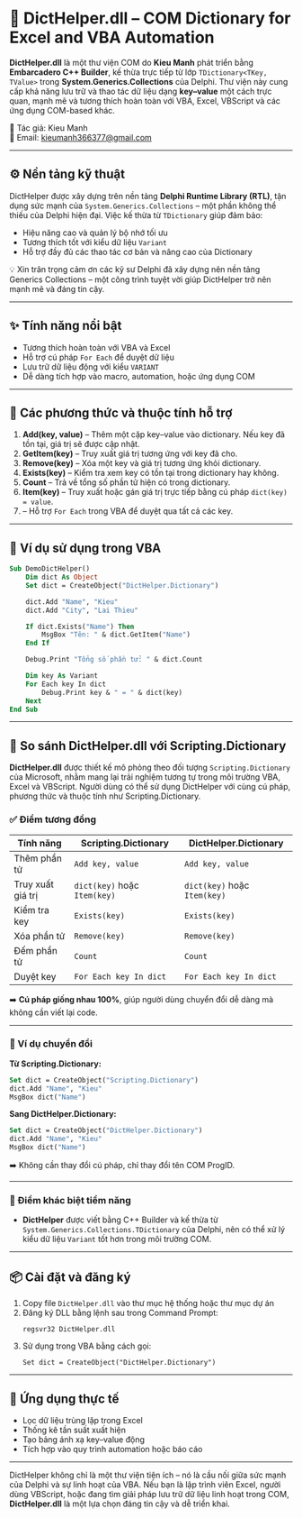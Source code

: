 # 📘 DictHelper.dll – COM Dictionary for Excel and VBA Automation

**DictHelper.dll** là một thư viện COM do **Kieu Manh** phát triển bằng **Embarcadero C++ Builder**, kế thừa trực tiếp từ lớp `TDictionary<TKey, TValue>` trong **System.Generics.Collections** của Delphi. Thư viện này cung cấp khả năng lưu trữ và thao tác dữ liệu dạng **key–value** một cách trực quan, mạnh mẽ và tương thích hoàn toàn với VBA, Excel, VBScript và các ứng dụng COM-based khác.

📧 Tác giả: Kieu Manh  
📮 Email: kieumanh366377@gmail.com

---

## ⚙️ Nền tảng kỹ thuật

DictHelper được xây dựng trên nền tảng **Delphi Runtime Library (RTL)**, tận dụng sức mạnh của `System.Generics.Collections` – một phần không thể thiếu của Delphi hiện đại. Việc kế thừa từ `TDictionary` giúp đảm bảo:

- Hiệu năng cao và quản lý bộ nhớ tối ưu  
- Tương thích tốt với kiểu dữ liệu `Variant`  
- Hỗ trợ đầy đủ các thao tác cơ bản và nâng cao của Dictionary  

💡 Xin trân trọng cảm ơn các kỹ sư Delphi đã xây dựng nên nền tảng Generics Collections – một công trình tuyệt vời giúp DictHelper trở nên mạnh mẽ và đáng tin cậy.

---

## ✨ Tính năng nổi bật

- Tương thích hoàn toàn với VBA và Excel  
- Hỗ trợ cú pháp `For Each` để duyệt dữ liệu  
- Lưu trữ dữ liệu động với kiểu `VARIANT`  
- Dễ dàng tích hợp vào macro, automation, hoặc ứng dụng COM  

---

## 🔧 Các phương thức và thuộc tính hỗ trợ

1. **Add(key, value)** – Thêm một cặp key–value vào dictionary. Nếu key đã tồn tại, giá trị sẽ được cập nhật.  
2. **GetItem(key)** – Truy xuất giá trị tương ứng với key đã cho.  
3. **Remove(key)** – Xóa một key và giá trị tương ứng khỏi dictionary.  
4. **Exists(key)** – Kiểm tra xem key có tồn tại trong dictionary hay không.  
5. **Count** – Trả về tổng số phần tử hiện có trong dictionary.  
6. **Item(key)** – Truy xuất hoặc gán giá trị trực tiếp bằng cú pháp `dict(key) = value`.  
7.  – Hỗ trợ `For Each` trong VBA để duyệt qua tất cả các key.  

---

## 🧪 Ví dụ sử dụng trong VBA

```vb
Sub DemoDictHelper()
    Dim dict As Object
    Set dict = CreateObject("DictHelper.Dictionary")

    dict.Add "Name", "Kieu"
    dict.Add "City", "Lai Thieu"

    If dict.Exists("Name") Then
        MsgBox "Tên: " & dict.GetItem("Name")
    End If

    Debug.Print "Tổng số phần tử: " & dict.Count

    Dim key As Variant
    For Each key In dict
        Debug.Print key & " = " & dict(key)
    Next
End Sub
```
---
## 🔄 So sánh DictHelper.dll với Scripting.Dictionary

**DictHelper.dll** được thiết kế mô phỏng theo đối tượng `Scripting.Dictionary` của Microsoft, nhằm mang lại trải nghiệm tương tự trong môi trường VBA, Excel và VBScript. Người dùng có thể sử dụng DictHelper với cùng cú pháp, phương thức và thuộc tính như Scripting.Dictionary.

### ✅ Điểm tương đồng

| Tính năng | Scripting.Dictionary | DictHelper.Dictionary |
|----------|----------------------|------------------------|
| Thêm phần tử | `Add key, value` | `Add key, value` |
| Truy xuất giá trị | `dict(key)` hoặc `Item(key)` | `dict(key)` hoặc `Item(key)` |
| Kiểm tra key | `Exists(key)` | `Exists(key)` |
| Xóa phần tử | `Remove(key)` | `Remove(key)` |
| Đếm phần tử | `Count` | `Count` |
| Duyệt key | `For Each key In dict` | `For Each key In dict` |

➡️ **Cú pháp giống nhau 100%**, giúp người dùng chuyển đổi dễ dàng mà không cần viết lại code.

---

### 🧪 Ví dụ chuyển đổi

**Từ Scripting.Dictionary:**

```vb
Set dict = CreateObject("Scripting.Dictionary")
dict.Add "Name", "Kieu"
MsgBox dict("Name")
```

**Sang DictHelper.Dictionary:**

```vb
Set dict = CreateObject("DictHelper.Dictionary")
dict.Add "Name", "Kieu"
MsgBox dict("Name")
```

➡️ Không cần thay đổi cú pháp, chỉ thay đổi tên COM ProgID.

---


### 📌 Điểm khác biệt tiềm năng

- **DictHelper** được viết bằng C++ Builder và kế thừa từ `System.Generics.Collections.TDictionary` của Delphi, nên có thể xử lý kiểu dữ liệu `Variant` tốt hơn trong môi trường COM.

---

## 📦 Cài đặt và đăng ký

1. Copy file `DictHelper.dll` vào thư mục hệ thống hoặc thư mục dự án  
2. Đăng ký DLL bằng lệnh sau trong Command Prompt:
   ```
   regsvr32 DictHelper.dll
   ```
3. Sử dụng trong VBA bằng cách gọi:
   ```
   Set dict = CreateObject("DictHelper.Dictionary")
   ```

---

## 🎯 Ứng dụng thực tế

- Lọc dữ liệu trùng lặp trong Excel  
- Thống kê tần suất xuất hiện  
- Tạo bảng ánh xạ key–value động  
- Tích hợp vào quy trình automation hoặc báo cáo  

---

DictHelper không chỉ là một thư viện tiện ích – nó là cầu nối giữa sức mạnh của Delphi và sự linh hoạt của VBA. Nếu bạn là lập trình viên Excel, người dùng VBScript, hoặc đang tìm giải pháp lưu trữ dữ liệu linh hoạt trong COM, **DictHelper.dll** là một lựa chọn đáng tin cậy và dễ triển khai.
